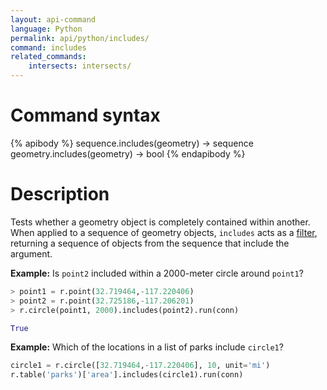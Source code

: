 ```yaml
---
layout: api-command
language: Python
permalink: api/python/includes/
command: includes
related_commands:
    intersects: intersects/
---
```

# Command syntax #

{% apibody %}
sequence.includes(geometry) &rarr; sequence
geometry.includes(geometry) &rarr; bool
{% endapibody %}

# Description #

Tests whether a geometry object is completely contained within another. When applied to a sequence of geometry objects, `includes` acts as a [filter](/api/python/filter), returning a sequence of objects from the sequence that include the argument.


__Example:__ Is `point2` included within a 2000-meter circle around `point1`?

```py
> point1 = r.point(32.719464,-117.220406)
> point2 = r.point(32.725186,-117.206201)
> r.circle(point1, 2000).includes(point2).run(conn)

True
```

__Example:__ Which of the locations in a list of parks include `circle1`?

```py
circle1 = r.circle([32.719464,-117.220406], 10, unit='mi')
r.table('parks')['area'].includes(circle1).run(conn)
```
